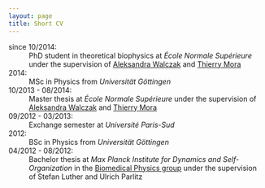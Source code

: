 ```yaml
---
layout: page
title: Short CV
---
```


<dl>
<dt> since 10/2014: </dt>
<dd> PhD student in theoretical biophysics at <i>École Normale Supérieure</i> under the supervision of <a href=http://www.phys.ens.fr/~awalczak/>Aleksandra Walczak</a> and <a href=http://www.phys.ens.fr/~tmora/>Thierry Mora</a></dd>

<dt> 2014: </dt>
<dd> MSc in Physics from <i>Universität Göttingen</i> </dd>

<dt> 10/2013 - 08/2014: </dt>
<dd> Master thesis at <i>École Normale Supérieure</i> under the supervision of <a href=http://www.phys.ens.fr/~awalczak/>Aleksandra Walczak</a> and <a href=http://www.phys.ens.fr/~tmora/>Thierry Mora</a></dd>

<dt> 09/2012 - 03/2013: </dt>
<dd> Exchange semester at <i>Université Paris-Sud</i> </dd>

<dt> 2012: </dt>
<dd> BSc in Physics from <i>Universität Göttingen</i> </dd>

<dt> 04/2012 - 08/2012: </dt>
<dd> Bachelor thesis at <i>Max Planck Institute for Dynamics and Self-Organization</i> in the <a href=http://bmp.ds.mpg.de/>Biomedical Physics group</a> under the supervision of Stefan Luther and Ulrich Parlitz</dd>
</dl>
